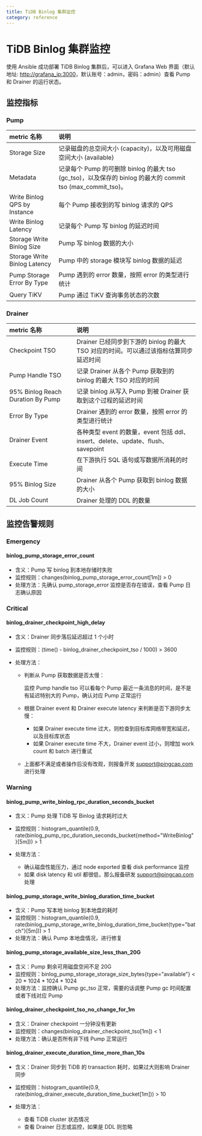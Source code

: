 ```yaml
---
title: TiDB Binlog 集群监控
category: reference
---
```


# TiDB Binlog 集群监控

使用 Ansible 成功部署 TiDB Binlog 集群后，可以进入 Grafana Web 界面（默认地址: <http://grafana_ip:3000>，默认账号：admin，密码：admin）查看 Pump 和 Drainer 的运行状态。

## 监控指标

### Pump

| metric 名称                    | 说明                                                                                      |
|:---------------------------- |:--------------------------------------------------------------------------------------- |
| Storage Size                 | 记录磁盘的总空间大小 (capacity)，以及可用磁盘空间大小 (available)                                            |
| Metadata                     | 记录每个 Pump 的可删除 binlog 的最大 tso (gc_tso)，以及保存的 binlog 的最大的 commit tso (max_commit_tso)。 |
| Write Binlog QPS by Instance | 每个 Pump 接收到的写 binlog 请求的 QPS                                                            |
| Write Binlog Latency         | 记录每个 Pump 写 binlog 的延迟时间                                                                |
| Storage Write Binlog Size    | Pump 写 binlog 数据的大小                                                                     |
| Storage Write Binlog Latency | Pump 中的 storage 模块写 binlog 数据的延迟                                                        |
| Pump Storage Error By Type   | Pump 遇到的 error 数量，按照 error 的类型进行统计                                                      |
| Query TiKV                   | Pump 通过 TiKV 查询事务状态的次数                                                                  |

### Drainer

| metric 名称                         | 说明                                                                                                                  |
|:--------------------------------- |:------------------------------------------------------------------------------------------------------------------- |
| Checkpoint TSO                    | Drainer 已经同步到下游的 binlog 的最大 TSO 对应的时间。可以通过该指标估算同步延迟时间                                                               |
| Pump Handle TSO                   | 记录 Drainer 从各个 Pump 获取到的 binlog 的最大 TSO 对应的时间 | | Pull Binlog QPS by Pump NodeID | Drainer 从每个 Pump 获取 binlog 的 QPS |
| 95% Binlog Reach Duration By Pump | 记录 binlog 从写入 Pump 到被 Drainer 获取到这个过程的延迟时间                                                                          |
| Error By Type                     | Drainer 遇到的 error 数量，按照 error 的类型进行统计                                                                               |
| Drainer Event                     | 各种类型 event 的数量，event 包括 ddl、insert、delete、update、flush、savepoint                                                    |
| Execute Time                      | 在下游执行 SQL 语句或写数据所消耗的时间                                                                                              |
| 95% Binlog Size                   | Drainer 从各个 Pump 获取到 binlog 数据的大小                                                                                   |
| DL Job Count                      | Drainer 处理的 DDL 的数量                                                                                                 |

## 监控告警规则

### Emergency

#### binlog_pump_storage_error_count

- 含义：Pump 写 binlog 到本地存储时失败
- 监控规则：changes(binlog_pump_storage_error_count[1m]) > 0
- 处理方法：先确认 pump_storage_error 监控是否存在错误，查看 Pump 日志确认原因

### Critical

#### binlog_drainer_checkpoint_high_delay

- 含义：Drainer 同步落后延迟超过 1 个小时
- 监控规则：(time() - binlog_drainer_checkpoint_tso / 1000) > 3600
- 处理方法：

    - 判断从 Pump 获取数据是否太慢：

        监控 Pump handle tso 可以看每个 Pump 最近一条消息的时间，是不是有延迟特别大的 Pump，确认对应 Pump 正常运行

    - 根据 Drainer event 和 Drainer execute latency 来判断是否下游同步太慢：

        - 如果 Drainer execute time 过大，则检查到目标库网络带宽和延迟，以及目标库状态
        - 如果 Drainer execute time 不大，Drainer event 过小，则增加 work count 和 batch 进行重试

    - 上面都不满足或者操作后没有改观，则报备开发 support@pingcap.com 进行处理

### Warning

#### binlog_pump_write_binlog_rpc_duration_seconds_bucket

- 含义：Pump 处理 TiDB 写 Binlog 请求耗时过大
- 监控规则：histogram_quantile(0.9, rate(binlog_pump_rpc_duration_seconds_bucket{method="WriteBinlog"}[5m])) > 1
- 处理方法：

    - 确认磁盘性能压力，通过 node exported 查看 disk performance 监控
    - 如果 disk latency 和 util 都很低，那么报备研发 support@pingcap.com 处理

#### binlog_pump_storage_write_binlog_duration_time_bucket

- 含义：Pump 写本地 binlog 到本地盘的耗时
- 监控规则：histogram_quantile(0.9, rate(binlog_pump_storage_write_binlog_duration_time_bucket{type="batch"}[5m])) > 1
- 处理方法：确认 Pump 本地盘情况，进行修复

#### binlog_pump_storage_available_size_less_than_20G

- 含义：Pump 剩余可用磁盘空间不足 20G
- 监控规则：binlog_pump_storage_storage_size_bytes{type="available"} < 20 \* 1024 \* 1024 \* 1024
- 处理方法：监控确认 Pump gc_tso 正常，需要的话调整 Pump gc 时间配置或者下线对应 Pump

#### binlog_drainer_checkpoint_tso_no_change_for_1m

- 含义：Drainer checkpoint 一分钟没有更新
- 监控规则：changes(binlog_drainer_checkpoint_tso[1m]) < 1
- 处理方法：确认是否所有非下线 Pump 正常运行

#### binlog_drainer_execute_duration_time_more_than_10s

- 含义：Drainer 同步到 TiDB 的 transaction 耗时，如果过大则影响 Drainer 同步
- 监控规则：histogram_quantile(0.9, rate(binlog_drainer_execute_duration_time_bucket[1m])) > 10
- 处理方法：

    - 查看 TiDB cluster 状态情况
    - 查看 Drainer 日志或监控，如果是 DDL 则忽略
